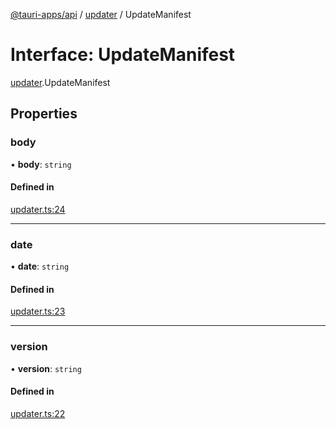 [@tauri-apps/api](../README.md) / [updater](../modules/updater.md) / UpdateManifest

# Interface: UpdateManifest

[updater](../modules/updater.md).UpdateManifest

## Properties

### body

• **body**: `string`

#### Defined in

[updater.ts:24](https://github.com/tauri-apps/tauri/blob/7bbf167/tooling/api/src/updater.ts#L24)

___

### date

• **date**: `string`

#### Defined in

[updater.ts:23](https://github.com/tauri-apps/tauri/blob/7bbf167/tooling/api/src/updater.ts#L23)

___

### version

• **version**: `string`

#### Defined in

[updater.ts:22](https://github.com/tauri-apps/tauri/blob/7bbf167/tooling/api/src/updater.ts#L22)
